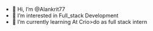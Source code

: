 - 👋 Hi, I’m @Alankrit77
- 👀 I’m interested in Full_stack Development
- 🌱 I’m currently learning At Crio>do as full stack intern


<!---
Alankrit77/Alankrit77 is a ✨ special ✨ repository because its `README.md` (this file) appears on your GitHub profile.
You can click the Preview link to take a look at your changes.
--->

